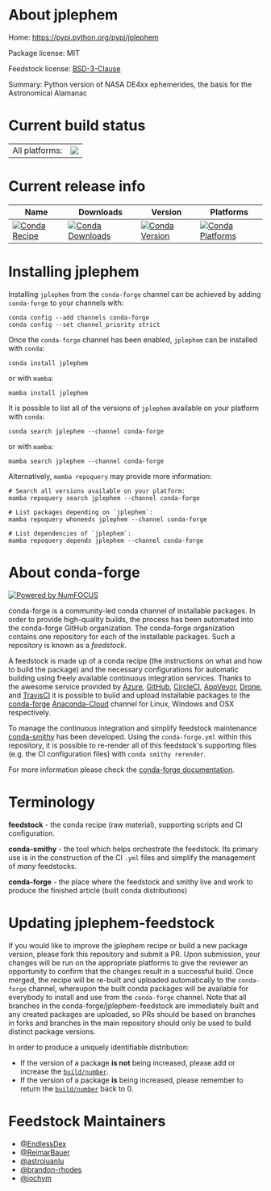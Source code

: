 About jplephem
==============

Home: https://pypi.python.org/pypi/jplephem

Package license: MIT

Feedstock license: [BSD-3-Clause](https://github.com/conda-forge/jplephem-feedstock/blob/main/LICENSE.txt)

Summary: Python version of NASA DE4xx ephemerides, the basis for the Astronomical Alamanac

Current build status
====================


<table><tr><td>All platforms:</td>
    <td>
      <a href="https://dev.azure.com/conda-forge/feedstock-builds/_build/latest?definitionId=3979&branchName=main">
        <img src="https://dev.azure.com/conda-forge/feedstock-builds/_apis/build/status/jplephem-feedstock?branchName=main">
      </a>
    </td>
  </tr>
</table>

Current release info
====================

| Name | Downloads | Version | Platforms |
| --- | --- | --- | --- |
| [![Conda Recipe](https://img.shields.io/badge/recipe-jplephem-green.svg)](https://anaconda.org/conda-forge/jplephem) | [![Conda Downloads](https://img.shields.io/conda/dn/conda-forge/jplephem.svg)](https://anaconda.org/conda-forge/jplephem) | [![Conda Version](https://img.shields.io/conda/vn/conda-forge/jplephem.svg)](https://anaconda.org/conda-forge/jplephem) | [![Conda Platforms](https://img.shields.io/conda/pn/conda-forge/jplephem.svg)](https://anaconda.org/conda-forge/jplephem) |

Installing jplephem
===================

Installing `jplephem` from the `conda-forge` channel can be achieved by adding `conda-forge` to your channels with:

```
conda config --add channels conda-forge
conda config --set channel_priority strict
```

Once the `conda-forge` channel has been enabled, `jplephem` can be installed with `conda`:

```
conda install jplephem
```

or with `mamba`:

```
mamba install jplephem
```

It is possible to list all of the versions of `jplephem` available on your platform with `conda`:

```
conda search jplephem --channel conda-forge
```

or with `mamba`:

```
mamba search jplephem --channel conda-forge
```

Alternatively, `mamba repoquery` may provide more information:

```
# Search all versions available on your platform:
mamba repoquery search jplephem --channel conda-forge

# List packages depending on `jplephem`:
mamba repoquery whoneeds jplephem --channel conda-forge

# List dependencies of `jplephem`:
mamba repoquery depends jplephem --channel conda-forge
```


About conda-forge
=================

[![Powered by
NumFOCUS](https://img.shields.io/badge/powered%20by-NumFOCUS-orange.svg?style=flat&colorA=E1523D&colorB=007D8A)](https://numfocus.org)

conda-forge is a community-led conda channel of installable packages.
In order to provide high-quality builds, the process has been automated into the
conda-forge GitHub organization. The conda-forge organization contains one repository
for each of the installable packages. Such a repository is known as a *feedstock*.

A feedstock is made up of a conda recipe (the instructions on what and how to build
the package) and the necessary configurations for automatic building using freely
available continuous integration services. Thanks to the awesome service provided by
[Azure](https://azure.microsoft.com/en-us/services/devops/), [GitHub](https://github.com/),
[CircleCI](https://circleci.com/), [AppVeyor](https://www.appveyor.com/),
[Drone](https://cloud.drone.io/welcome), and [TravisCI](https://travis-ci.com/)
it is possible to build and upload installable packages to the
[conda-forge](https://anaconda.org/conda-forge) [Anaconda-Cloud](https://anaconda.org/)
channel for Linux, Windows and OSX respectively.

To manage the continuous integration and simplify feedstock maintenance
[conda-smithy](https://github.com/conda-forge/conda-smithy) has been developed.
Using the ``conda-forge.yml`` within this repository, it is possible to re-render all of
this feedstock's supporting files (e.g. the CI configuration files) with ``conda smithy rerender``.

For more information please check the [conda-forge documentation](https://conda-forge.org/docs/).

Terminology
===========

**feedstock** - the conda recipe (raw material), supporting scripts and CI configuration.

**conda-smithy** - the tool which helps orchestrate the feedstock.
                   Its primary use is in the construction of the CI ``.yml`` files
                   and simplify the management of *many* feedstocks.

**conda-forge** - the place where the feedstock and smithy live and work to
                  produce the finished article (built conda distributions)


Updating jplephem-feedstock
===========================

If you would like to improve the jplephem recipe or build a new
package version, please fork this repository and submit a PR. Upon submission,
your changes will be run on the appropriate platforms to give the reviewer an
opportunity to confirm that the changes result in a successful build. Once
merged, the recipe will be re-built and uploaded automatically to the
`conda-forge` channel, whereupon the built conda packages will be available for
everybody to install and use from the `conda-forge` channel.
Note that all branches in the conda-forge/jplephem-feedstock are
immediately built and any created packages are uploaded, so PRs should be based
on branches in forks and branches in the main repository should only be used to
build distinct package versions.

In order to produce a uniquely identifiable distribution:
 * If the version of a package **is not** being increased, please add or increase
   the [``build/number``](https://docs.conda.io/projects/conda-build/en/latest/resources/define-metadata.html#build-number-and-string).
 * If the version of a package **is** being increased, please remember to return
   the [``build/number``](https://docs.conda.io/projects/conda-build/en/latest/resources/define-metadata.html#build-number-and-string)
   back to 0.

Feedstock Maintainers
=====================

* [@EndlessDex](https://github.com/EndlessDex/)
* [@ReimarBauer](https://github.com/ReimarBauer/)
* [@astrojuanlu](https://github.com/astrojuanlu/)
* [@brandon-rhodes](https://github.com/brandon-rhodes/)
* [@jochym](https://github.com/jochym/)

